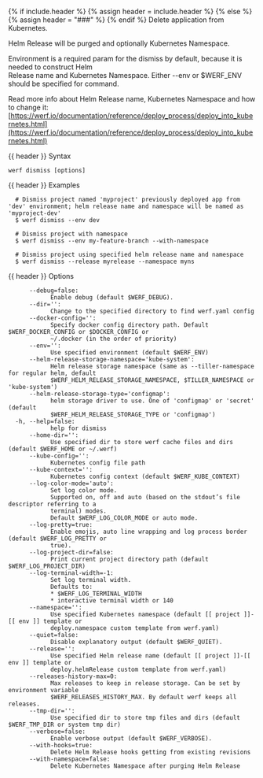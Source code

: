 {% if include.header %}
{% assign header = include.header %}
{% else %}
{% assign header = "###" %}
{% endif %}
Delete application from Kubernetes.

Helm Release will be purged and optionally Kubernetes Namespace.

Environment is a required param for the dismiss by default, because it is needed to construct Helm  
Release name and Kubernetes Namespace. Either --env or $WERF_ENV should be specified for command.

Read more info about Helm Release name, Kubernetes Namespace and how to change it:                  
[https://werf.io/documentation/reference/deploy_process/deploy_into_kubernetes.html](https://werf.io/documentation/reference/deploy_process/deploy_into_kubernetes.html)

{{ header }} Syntax

```shell
werf dismiss [options]
```

{{ header }} Examples

```shell
  # Dismiss project named 'myproject' previously deployed app from 'dev' environment; helm release name and namespace will be named as 'myproject-dev'
  $ werf dismiss --env dev

  # Dismiss project with namespace
  $ werf dismiss --env my-feature-branch --with-namespace

  # Dismiss project using specified helm release name and namespace
  $ werf dismiss --release myrelease --namespace myns
```

{{ header }} Options

```shell
      --debug=false:
            Enable debug (default $WERF_DEBUG).
      --dir='':
            Change to the specified directory to find werf.yaml config
      --docker-config='':
            Specify docker config directory path. Default $WERF_DOCKER_CONFIG or $DOCKER_CONFIG or  
            ~/.docker (in the order of priority)
      --env='':
            Use specified environment (default $WERF_ENV)
      --helm-release-storage-namespace='kube-system':
            Helm release storage namespace (same as --tiller-namespace for regular helm, default    
            $WERF_HELM_RELEASE_STORAGE_NAMESPACE, $TILLER_NAMESPACE or 'kube-system')
      --helm-release-storage-type='configmap':
            helm storage driver to use. One of 'configmap' or 'secret' (default                     
            $WERF_HELM_RELEASE_STORAGE_TYPE or 'configmap')
  -h, --help=false:
            help for dismiss
      --home-dir='':
            Use specified dir to store werf cache files and dirs (default $WERF_HOME or ~/.werf)
      --kube-config='':
            Kubernetes config file path
      --kube-context='':
            Kubernetes config context (default $WERF_KUBE_CONTEXT)
      --log-color-mode='auto':
            Set log color mode.
            Supported on, off and auto (based on the stdout’s file descriptor referring to a        
            terminal) modes.
            Default $WERF_LOG_COLOR_MODE or auto mode.
      --log-pretty=true:
            Enable emojis, auto line wrapping and log process border (default $WERF_LOG_PRETTY or   
            true).
      --log-project-dir=false:
            Print current project directory path (default $WERF_LOG_PROJECT_DIR)
      --log-terminal-width=-1:
            Set log terminal width.
            Defaults to:
            * $WERF_LOG_TERMINAL_WIDTH
            * interactive terminal width or 140
      --namespace='':
            Use specified Kubernetes namespace (default [[ project ]]-[[ env ]] template or         
            deploy.namespace custom template from werf.yaml)
      --quiet=false:
            Disable explanatory output (default $WERF_QUIET).
      --release='':
            Use specified Helm release name (default [[ project ]]-[[ env ]] template or            
            deploy.helmRelease custom template from werf.yaml)
      --releases-history-max=0:
            Max releases to keep in release storage. Can be set by environment variable             
            $WERF_RELEASES_HISTORY_MAX. By default werf keeps all releases.
      --tmp-dir='':
            Use specified dir to store tmp files and dirs (default $WERF_TMP_DIR or system tmp dir)
      --verbose=false:
            Enable verbose output (default $WERF_VERBOSE).
      --with-hooks=true:
            Delete Helm Release hooks getting from existing revisions
      --with-namespace=false:
            Delete Kubernetes Namespace after purging Helm Release
```

